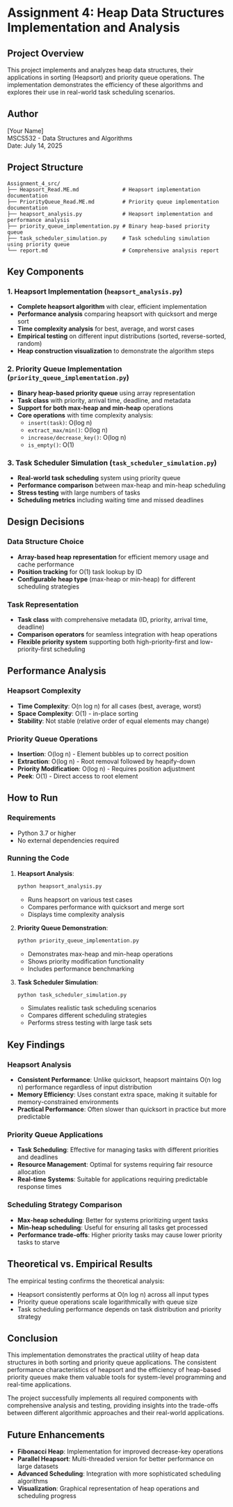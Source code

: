 # Assignment 4: Heap Data Structures Implementation and Analysis

## Project Overview
This project implements and analyzes heap data structures, their applications in sorting (Heapsort) and priority queue operations. The implementation demonstrates the efficiency of these algorithms and explores their use in real-world task scheduling scenarios.

## Author
[Your Name]  
MSCS532 - Data Structures and Algorithms  
Date: July 14, 2025

## Project Structure
```
Assignment_4_src/
├── Heapsort_Read.ME.md              # Heapsort implementation documentation
├── PriorityQueue_Read.ME.md         # Priority queue implementation documentation
├── heapsort_analysis.py             # Heapsort implementation and performance analysis
├── priority_queue_implementation.py # Binary heap-based priority queue
├── task_scheduler_simulation.py     # Task scheduling simulation using priority queue
└── report.md                        # Comprehensive analysis report
```

## Key Components

### 1. Heapsort Implementation (`heapsort_analysis.py`)
- **Complete heapsort algorithm** with clear, efficient implementation
- **Performance analysis** comparing heapsort with quicksort and merge sort
- **Time complexity analysis** for best, average, and worst cases
- **Empirical testing** on different input distributions (sorted, reverse-sorted, random)
- **Heap construction visualization** to demonstrate the algorithm steps

### 2. Priority Queue Implementation (`priority_queue_implementation.py`)
- **Binary heap-based priority queue** using array representation
- **Task class** with priority, arrival time, deadline, and metadata
- **Support for both max-heap and min-heap** operations
- **Core operations** with time complexity analysis:
  - `insert(task)`: O(log n)
  - `extract_max/min()`: O(log n)
  - `increase/decrease_key()`: O(log n)
  - `is_empty()`: O(1)

### 3. Task Scheduler Simulation (`task_scheduler_simulation.py`)
- **Real-world task scheduling** system using priority queue
- **Performance comparison** between max-heap and min-heap scheduling
- **Stress testing** with large numbers of tasks
- **Scheduling metrics** including waiting time and missed deadlines

## Design Decisions

### Data Structure Choice
- **Array-based heap representation** for efficient memory usage and cache performance
- **Position tracking** for O(1) task lookup by ID
- **Configurable heap type** (max-heap or min-heap) for different scheduling strategies

### Task Representation
- **Task class** with comprehensive metadata (ID, priority, arrival time, deadline)
- **Comparison operators** for seamless integration with heap operations
- **Flexible priority system** supporting both high-priority-first and low-priority-first scheduling

## Performance Analysis

### Heapsort Complexity
- **Time Complexity**: O(n log n) for all cases (best, average, worst)
- **Space Complexity**: O(1) - in-place sorting
- **Stability**: Not stable (relative order of equal elements may change)

### Priority Queue Operations
- **Insertion**: O(log n) - Element bubbles up to correct position
- **Extraction**: O(log n) - Root removal followed by heapify-down
- **Priority Modification**: O(log n) - Requires position adjustment
- **Peek**: O(1) - Direct access to root element

## How to Run

### Requirements
- Python 3.7 or higher
- No external dependencies required

### Running the Code

1. **Heapsort Analysis**:
   ```bash
   python heapsort_analysis.py
   ```
   - Runs heapsort on various test cases
   - Compares performance with quicksort and merge sort
   - Displays time complexity analysis

2. **Priority Queue Demonstration**:
   ```bash
   python priority_queue_implementation.py
   ```
   - Demonstrates max-heap and min-heap operations
   - Shows priority modification functionality
   - Includes performance benchmarking

3. **Task Scheduler Simulation**:
   ```bash
   python task_scheduler_simulation.py
   ```
   - Simulates realistic task scheduling scenarios
   - Compares different scheduling strategies
   - Performs stress testing with large task sets

## Key Findings

### Heapsort Analysis
- **Consistent Performance**: Unlike quicksort, heapsort maintains O(n log n) performance regardless of input distribution
- **Memory Efficiency**: Uses constant extra space, making it suitable for memory-constrained environments
- **Practical Performance**: Often slower than quicksort in practice but more predictable

### Priority Queue Applications
- **Task Scheduling**: Effective for managing tasks with different priorities and deadlines
- **Resource Management**: Optimal for systems requiring fair resource allocation
- **Real-time Systems**: Suitable for applications requiring predictable response times

### Scheduling Strategy Comparison
- **Max-heap scheduling**: Better for systems prioritizing urgent tasks
- **Min-heap scheduling**: Useful for ensuring all tasks get processed
- **Performance trade-offs**: Higher priority tasks may cause lower priority tasks to starve

## Theoretical vs. Empirical Results

The empirical testing confirms the theoretical analysis:
- Heapsort consistently performs at O(n log n) across all input types
- Priority queue operations scale logarithmically with queue size
- Task scheduling performance depends on task distribution and priority strategy

## Conclusion

This implementation demonstrates the practical utility of heap data structures in both sorting and priority queue applications. The consistent performance characteristics of heapsort and the efficiency of heap-based priority queues make them valuable tools for system-level programming and real-time applications.

The project successfully implements all required components with comprehensive analysis and testing, providing insights into the trade-offs between different algorithmic approaches and their real-world applications.

## Future Enhancements

- **Fibonacci Heap**: Implementation for improved decrease-key operations
- **Parallel Heapsort**: Multi-threaded version for better performance on large datasets
- **Advanced Scheduling**: Integration with more sophisticated scheduling algorithms
- **Visualization**: Graphical representation of heap operations and scheduling progress
